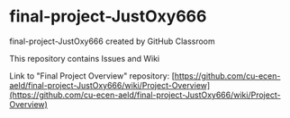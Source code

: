 # final-project-JustOxy666
final-project-JustOxy666 created by GitHub Classroom

This repository contains Issues and Wiki

Link to "Final Project Overview" repository: [https://github.com/cu-ecen-aeld/final-project-JustOxy666/wiki/Project-Overview](https://github.com/cu-ecen-aeld/final-project-JustOxy666/wiki/Project-Overview)
